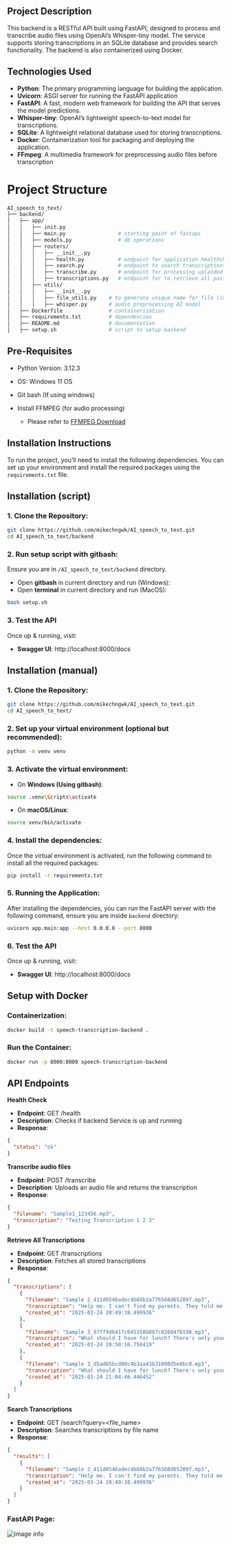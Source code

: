 ## **Project Description**

This backend is a RESTful API built using FastAPI, designed to process and transcribe audio files using OpenAI’s Whisper-tiny model. The service supports storing transcriptions in an SQLite database and provides search functionality. The backend is also containerized using Docker.
## **Technologies Used**

- **Python**: The primary programming language for building the application.
- **Uvicorn**: ASGI server for running the FastAPI application
- **FastAPI**: A fast, modern web framework for building the API that serves the model predictions.
- **Whisper-tiny**: OpenAI’s lightweight speech-to-text model for transcriptions.
- **SQLite**: A lightweight relational database used for storing transcriptions.
- **Docker**: Containerization tool for packaging and deploying the application.
- **FFmpeg**: A multimedia framework for preprocessing audio files before transcription
# Project Structure
```bash
AI_speech_to_text/
├── backend/
│   ├── app/
│   │   ├── init.py
│   │   ├── main.py                 # starting point of fastapi
│   │   ├── models.py               # db operations
│   │   ├── routers/
│   │   │   ├── __init__.py        
│   │   │   ├── health.py           # endpoint for application healthcheck
│   │   │   ├── search.py           # endpoint to search transcriptions based on filename 
│   │   │   ├── transcribe.py       # endpoint for processing uplaoded sample audio files     
│   │   │   ├── transcriptions.py   # endpoint for to retrieve all past transcriptions
│   │   ├── utils/
│   │   │   ├── __init__.py        
│   │   │   ├── file_utils.py    # to generate unique name for file (in case of same filename already exist in db)    
│   │   │   ├── whisper.py       # audio preprocessing AI model
│   ├── Dockerfile               # containerization
│   ├── requirements.txt         # dependencies
│   ├── README.md                # documentation
│   ├── setup.sh                 # script to setup backend
```

## **Pre-Requisites**
- Python Version: 3.12.3
- OS: Windows 11 OS
- Git bash (If using windows)

- Install FFMPEG (for audio processing)

   - Please refer to [FFMPEG Download](https://www.ffmpeg.org/download.html)

## **Installation Instructions**

To run the project, you’ll need to install the following dependencies. You can set up your environment and install the required packages using the `requirements.txt` file.

## **Installation (script)**
### 1. Clone the Repository:
```bash
git clone https://github.com/mikechngwk/AI_speech_to_text.git
cd AI_speech_to_text/backend
```
### 2. Run setup script with gitbash:
Ensure you are in `/AI_speech_to_text/backend` directory.
- Open **gitbash** in current directory and run (Windows):
- Open **terminal** in current directory and run (MacOS):

```bash
bash setup.sh
```
### 3. Test the API

Once up & running, visit:
- **Swagger UI**: http://localhost:8000/docs

## **Installation (manual)**
### 1. Clone the Repository:
```bash
git clone https://github.com/mikechngwk/AI_speech_to_text.git
cd AI_speech_to_text/
```
### 2. Set up your virtual environment (optional but recommended):

```bash
python -m venv venv
```

### 3. Activate the virtual environment:

- On **Windows (Using gitbash)**:
```bash
source .venv\Scripts\activate
```

- On **macOS/Linux**:
```bash
source venv/bin/activate
```
### 4. Install the dependencies:
Once the virtual environment is activated, run the following command to install all the required packages:
```bash
pip install -r requirements.txt
```

### 5. Running the Application:
After installing the dependencies, you can run the FastAPI server with the following command, ensure you are inside `backend` directory:
```bash
uvicorn app.main:app --host 0.0.0.0 --port 8000
```

### 6. Test the API

Once up & running, visit:
- **Swagger UI**: http://localhost:8000/docs

## **Setup with Docker**

### Containerization:

```bash
docker build -t speech-transcription-backend .
```
### Run the Container:

```bash
docker run -p 8000:8000 speech-transcription-backend
```


## **API Endpoints**
**Health Check**

- **Endpoint**: GET /health
- **Description**: Checks if backend Service is up and running
- **Response**: 
```json
{
  "status": "ok"
}
```

**Transcribe audio files**

- **Endpoint**: POST /transcribe
- **Description**: Uploads an audio file and returns the transcription
- **Response**: 
```json
{
  "filename": "Sample1_123456.mp3",
  "transcription": "Testing Transcription 1 2 3"
}
```

**Retrieve All Transcriptions**

- **Endpoint**: GET /transcriptions
- **Description**: Fetches all stored transcriptions
- **Response**: 
```json
{
  "transcriptions": [
    {
      "filename": "Sample 2_411d0546adec4b04b2a776568d652097.mp3",
      "transcription": "Help me. I can't find my parents. They told me to wait for them, but I saw this pretty butterfly and followed it. Now I am lost.",
      "created_at": "2025-03-24 20:49:38.499936"
    },
    {
      "filename": "Sample 3_97ff9db417c645158b887c8260470198.mp3",
      "transcription": "What should I have for lunch? There's only young tofu, western, Japanese, economic rice stalls here. I'm sick of the choices here.",
      "created_at": "2025-03-24 20:50:16.758419"
    },
    {
      "filename": "Sample 3_d5ad65bcd60c4b3aa43b31008d5e0bc0.mp3",
      "transcription": "What should I have for lunch? There's only young tofu, western, Japanese, economic rice stalls here. I'm sick of the choices here.",
      "created_at": "2025-03-24 21:04:46.446452"
    }
  ]
}
```
**Search Transcriptions**

- **Endpoint**: GET /search?query=<file_name>
- **Description**: Searches transcriptions by file name
- **Response**: 
```json
{
  "results": [
    {
      "filename": "Sample 2_411d0546adec4b04b2a776568d652097.mp3",
      "transcription": "Help me. I can't find my parents. They told me to wait for them, but I saw this pretty butterfly and followed it. Now I am lost.",
      "created_at": "2025-03-24 20:49:38.499936"
    }
  ]
}
```
### FastAPI Page:
![image info](./images/fastapi.png)


